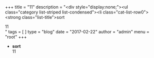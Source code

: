 +++
title = "11"
description = "<div style=\"display:none;\"><!--(cbArticleId:68)--></div><ul class=\"category list-striped list-condensed\"><li class=\"cat-list-row0\"><strong class=\"list-title\">sort</strong><div>11</div></li></ul>"
tags = [  ]
type = "blog"
date = "2017-02-22"
author =  "admin"
menu = "root"
+++
<div style='display:none;'><!--(cbArticleId:68)--></div><ul class="category list-striped list-condensed">
<li class="cat-list-row0"><strong class="list-title">sort</strong>
<div>11</div>
</li>
</ul>
<div style='display:none;'><!--(cbArticleId:68)--></div>